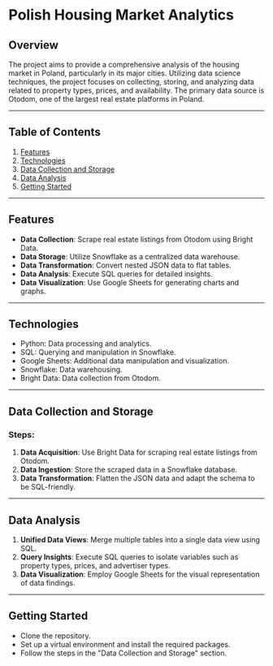 # Polish Housing Market Analytics

## Overview

The project aims to provide a comprehensive analysis of the housing market in Poland, particularly in its major cities. Utilizing data science techniques, the project focuses on collecting, storing, and analyzing data related to property types, prices, and availability. The primary data source is Otodom, one of the largest real estate platforms in Poland.

---

## Table of Contents

1. [Features](#features)
2. [Technologies](#technologies)
3. [Data Collection and Storage](#data-collection-and-storage)
4. [Data Analysis](#data-analysis)
5. [Getting Started](#getting-started)

---

## Features <a id="features"></a>

- **Data Collection**: Scrape real estate listings from Otodom using Bright Data.
- **Data Storage**: Utilize Snowflake as a centralized data warehouse.
- **Data Transformation**: Convert nested JSON data to flat tables.
- **Data Analysis**: Execute SQL queries for detailed insights.
- **Data Visualization**: Use Google Sheets for generating charts and graphs.

---

## Technologies <a id="technologies"></a>

- Python: Data processing and analytics.
- SQL: Querying and manipulation in Snowflake.
- Google Sheets: Additional data manipulation and visualization.
- Snowflake: Data warehousing.
- Bright Data: Data collection from Otodom.
  
---

## Data Collection and Storage <a id="data-collection-and-storage"></a>

### Steps:

1. **Data Acquisition**: Use Bright Data for scraping real estate listings from Otodom.
2. **Data Ingestion**: Store the scraped data in a Snowflake database.
3. **Data Transformation**: Flatten the JSON data and adapt the schema to be SQL-friendly.

---

## Data Analysis <a id="data-analysis"></a>

1. **Unified Data Views**: Merge multiple tables into a single data view using SQL.
2. **Query Insights**: Execute SQL queries to isolate variables such as property types, prices, and advertiser types.
3. **Data Visualization**: Employ Google Sheets for the visual representation of data findings.

---

## Getting Started <a id="getting-started"></a>

- Clone the repository.
- Set up a virtual environment and install the required packages.
- Follow the steps in the "Data Collection and Storage" section.
  



